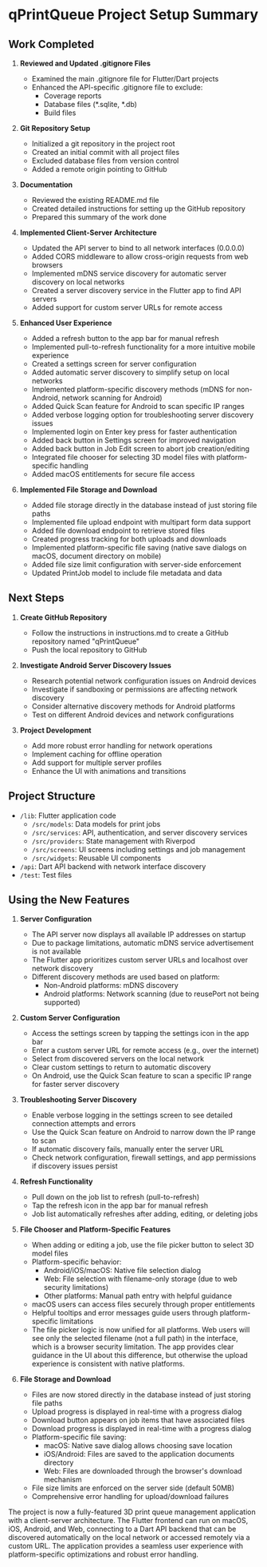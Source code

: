 # qPrintQueue Project Setup Summary

## Work Completed

1. **Reviewed and Updated .gitignore Files**
   - Examined the main .gitignore file for Flutter/Dart projects
   - Enhanced the API-specific .gitignore file to exclude:
     - Coverage reports
     - Database files (*.sqlite, *.db)
     - Build files

2. **Git Repository Setup**
   - Initialized a git repository in the project root
   - Created an initial commit with all project files
   - Excluded database files from version control
   - Added a remote origin pointing to GitHub

3. **Documentation**
   - Reviewed the existing README.md file
   - Created detailed instructions for setting up the GitHub repository
   - Prepared this summary of the work done

4. **Implemented Client-Server Architecture**
   - Updated the API server to bind to all network interfaces (0.0.0.0)
   - Added CORS middleware to allow cross-origin requests from web browsers
   - Implemented mDNS service discovery for automatic server discovery on local networks
   - Created a server discovery service in the Flutter app to find API servers
   - Added support for custom server URLs for remote access

5. **Enhanced User Experience**
   - Added a refresh button to the app bar for manual refresh
   - Implemented pull-to-refresh functionality for a more intuitive mobile experience
   - Created a settings screen for server configuration
   - Added automatic server discovery to simplify setup on local networks
   - Implemented platform-specific discovery methods (mDNS for non-Android, network scanning for Android)
   - Added Quick Scan feature for Android to scan specific IP ranges
   - Added verbose logging option for troubleshooting server discovery issues
   - Implemented login on Enter key press for faster authentication
   - Added back button in Settings screen for improved navigation
   - Added back button in Job Edit screen to abort job creation/editing
   - Integrated file chooser for selecting 3D model files with platform-specific handling
   - Added macOS entitlements for secure file access

6. **Implemented File Storage and Download**
   - Added file storage directly in the database instead of just storing file paths
   - Implemented file upload endpoint with multipart form data support
   - Added file download endpoint to retrieve stored files
   - Created progress tracking for both uploads and downloads
   - Implemented platform-specific file saving (native save dialogs on macOS, document directory on mobile)
   - Added file size limit configuration with server-side enforcement
   - Updated PrintJob model to include file metadata and data

## Next Steps

1. **Create GitHub Repository**
   - Follow the instructions in instructions.md to create a GitHub repository named "qPrintQueue"
   - Push the local repository to GitHub

2. **Investigate Android Server Discovery Issues**
   - Research potential network configuration issues on Android devices
   - Investigate if sandboxing or permissions are affecting network discovery
   - Consider alternative discovery methods for Android platforms
   - Test on different Android devices and network configurations

3. **Project Development**
   - Add more robust error handling for network operations
   - Implement caching for offline operation
   - Add support for multiple server profiles
   - Enhance the UI with animations and transitions

## Project Structure

- `/lib`: Flutter application code
  - `/src/models`: Data models for print jobs
  - `/src/services`: API, authentication, and server discovery services
  - `/src/providers`: State management with Riverpod
  - `/src/screens`: UI screens including settings and job management
  - `/src/widgets`: Reusable UI components
- `/api`: Dart API backend with network interface discovery
- `/test`: Test files

## Using the New Features

1. **Server Configuration**
   - The API server now displays all available IP addresses on startup
   - Due to package limitations, automatic mDNS service advertisement is not available
   - The Flutter app prioritizes custom server URLs and localhost over network discovery
   - Different discovery methods are used based on platform:
      - Non-Android platforms: mDNS discovery
      - Android platforms: Network scanning (due to reusePort not being supported)

2. **Custom Server Configuration**
   - Access the settings screen by tapping the settings icon in the app bar
   - Enter a custom server URL for remote access (e.g., over the internet)
   - Select from discovered servers on the local network
   - Clear custom settings to return to automatic discovery
   - On Android, use the Quick Scan feature to scan a specific IP range for faster server discovery

3. **Troubleshooting Server Discovery**
   - Enable verbose logging in the settings screen to see detailed connection attempts and errors
   - Use the Quick Scan feature on Android to narrow down the IP range to scan
   - If automatic discovery fails, manually enter the server URL
   - Check network configuration, firewall settings, and app permissions if discovery issues persist

4. **Refresh Functionality**
   - Pull down on the job list to refresh (pull-to-refresh)
   - Tap the refresh icon in the app bar for manual refresh
   - Job list automatically refreshes after adding, editing, or deleting jobs

5. **File Chooser and Platform-Specific Features**
   - When adding or editing a job, use the file picker button to select 3D model files
   - Platform-specific behavior:
      - Android/iOS/macOS: Native file selection dialog
      - Web: File selection with filename-only storage (due to web security limitations)
      - Other platforms: Manual path entry with helpful guidance
   - macOS users can access files securely through proper entitlements
   - Helpful tooltips and error messages guide users through platform-specific limitations
   - The file picker logic is now unified for all platforms. Web users will see only the selected filename (not a full path) in the interface, which is a
     browser security limitation. The app provides clear guidance in the UI about this difference, but otherwise the upload experience is consistent with native
     platforms.


6. **File Storage and Download**
   - Files are now stored directly in the database instead of just storing file paths
   - Upload progress is displayed in real-time with a progress dialog
   - Download button appears on job items that have associated files
   - Download progress is displayed in real-time with a progress dialog
   - Platform-specific file saving:
      - macOS: Native save dialog allows choosing save location
      - iOS/Android: Files are saved to the application documents directory
      - Web: Files are downloaded through the browser's download mechanism
   - File size limits are enforced on the server side (default 50MB)
   - Comprehensive error handling for upload/download failures

The project is now a fully-featured 3D print queue management application with a client-server architecture. The Flutter frontend can run on macOS, iOS,
Android, and Web, connecting to a Dart API backend that can be discovered automatically on the local network or accessed remotely via a custom URL. The
application provides a seamless user experience with platform-specific optimizations and robust error handling.

